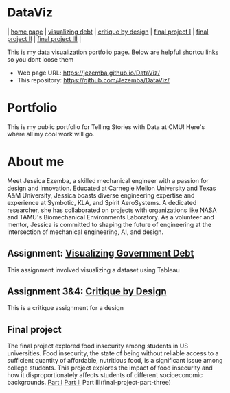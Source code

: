 # DataViz

| [home page](https://jezemba.github.io/DataViz/) | [visualizing debt](visualizing-government-debt) | [critique by design](critique-by-design) | [final project I](final-project-part-one) | [final project II](final-project-part-two) | [final project III](final-project-part-three) |

This is my data visualization portfolio page. Below are helpful shortcu links so you dont loose them

- Web page URL: https://jezemba.github.io/DataViz/
- This repository: https://github.com/Jezemba/DataViz/

# Portfolio
This is my public portfolio for Telling Stories with Data at CMU!  Here's where all my cool work will go.

# About me
Meet Jessica Ezemba, a skilled mechanical engineer with a passion for design and innovation. Educated at Carnegie Mellon University and Texas A&M University, Jessica boasts diverse engineering expertise and experience at Symbotic, KLA, and Spirit AeroSystems. A dedicated researcher, she has collaborated on projects with organizations like NASA and TAMU's Biomechanical Environments Laboratory. As a volunteer and mentor, Jessica is committed to shaping the future of engineering at the intersection of mechanical engineering, AI, and design.

## Assignment: [Visualizing Government Debt](visualizing-government-debt.md)
This assignment involved visualizing a dataset using Tableau

## Assignment 3&4: [Critique by Design](critique-by-design.md)
This is a critique assignment for a design

## Final project
The final project explored food insecurity among students in US universities. Food insecurity, the state of being without reliable access to a sufficient quantity of affordable, nutritious food, is a significant issue among college students. This project explores the impact of food insecurity and how it disproportionately affects students of different socioeconomic backgrounds.
[Part I](final-project-part-one)
[Part II](final-project-part-two)
Part III(final-project-part-three)
